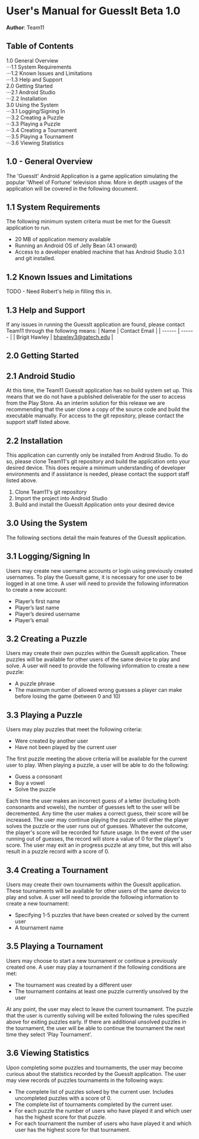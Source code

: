 # User's Manual for GuessIt Beta 1.0

**Author**: Team11

## Table of Contents
1.0 General Overview<br />
⋅⋅⋅1.1 System Requirements<br />
⋅⋅⋅1.2 Known Issues and Limitations<br />
⋅⋅⋅1.3 Help and Support<br />
2.0 Getting Started<br />
⋅⋅⋅2.1 Android Studio<br />
⋅⋅⋅2.2 Installation<br />
3.0 Using the System<br />
⋅⋅⋅3.1 Logging/Signing In<br />
⋅⋅⋅3.2 Creating a Puzzle<br />
⋅⋅⋅3.3 Playing a Puzzle<br />
⋅⋅⋅3.4 Creating a Tournament<br />
⋅⋅⋅3.5 Playing a Tournament<br />
⋅⋅⋅3.6 Viewing Statistics<br />

## 1.0 - General Overview
The 'GuessIt' Android Application is a game application simulating the popular 'Wheel of Fortune' television show. More in depth usages of the application will be covered in the following document.

## 1.1 System Requirements
The following minimum system criteria must be met for the GuessIt application to run.
* 20 MB of application memory available
* Running an Android OS of Jelly Bean (4.1 onward)
* Access to a developer enabled machine that has Android Studio 3.0.1 and git installed.

## 1.2 Known Issues and Limitations
TODO - Need Robert's help in filling this in. 

## 1.3 Help and Support
If any issues in running the GuessIt application are found, please contact Team11 through the following means:
| Name | Contact Email | 
| ------ | ------ |
| Brigit Hawley | bhawley3@gatech.edu |

## 2.0 Getting Started

## 2.1 Android Studio
At this time, the Team11 GuessIt application has no build system set up. This means that we do not have a published deliverable for the user to access from the Play Store. As an interim solution for this release we are recommending that the user clone a copy of the source code and build the executable manually. For access to the git repository, please contact the support staff listed above. 

## 2.2 Installation
This application can currently only be installed from Android Studio. To do so, please clone Team11's git repository and build the application onto your desired device. This does require a minimum understanding of developer environments and if assistance is needed, please contact the support staff listed above. 
1. Clone Team11's git repository
2. Import the project into Android Studio
3. Build and install the GuessIt Application onto your desired device 

## 3.0 Using the System
The following sections detail the main features of the GuessIt application. 

## 3.1 Logging/Signing In
Users may create new username accounts or login using previously created usernames. To play the GuessIt game, it is necessary for one user to be logged in at one time. A user will need to provide the following information to create a new account: 
* Player’s first name
* Player’s last name
* Player’s desired username
* Player’s email

## 3.2 Creating a Puzzle
Users may create their own puzzles within the GuessIt application. These puzzles will be available for other users of the same device to play and solve. A user will need to provide the following information to create a new puzzle: 
* A puzzle phrase
* The maximum number of allowed wrong guesses a player can make before losing the game (between 0 and 10)

## 3.3 Playing a Puzzle
Users may play puzzles that meet the following criteria: 
* Were created by another user
* Have not been played by the current user

The first puzzle meeting the above criteria will be available for the current user to play. When playing a puzzle, a user will be able to do the following: 
* Guess a consonant
* Buy a vowel
* Solve the puzzle

Each time the user makes an incorrect guess of a letter (including both consonants and vowels), the number of guesses left to the user will be decremented. Any time the user makes a correct guess, their score will be increased. The user may continue playing the puzzle until either the player solves the puzzle or the user runs out of guesses. Whatever the outcome, the player's score will be recorded for future usage. In the event of the user running out of guesses, the record will store a value of 0 for the player's score. The user may exit an in progress puzzle at any time, but this will also result in a puzzle record with a score of 0. 

## 3.4 Creating a Tournament
Users may create their own tournaments within the GuessIt application. These tournaments will be available for other users of the same device to play and solve. A user will need to provide the following information to create a new tournament: 
* Specifying  1-5 puzzles that have been created or solved by the current user
* A tournament name

## 3.5 Playing a Tournament
Users may choose to start a new tournament or continue a previously created one. A user may play a tournament if the following conditions are met:
* The tournament was created by a different user
* The tournament contains at least one puzzle currently unsolved by the user

At any point, the user may elect to leave the current tournament. The puzzle that the user is currently solving will be exited following the rules specified above for exiting puzzles early. If there are additional unsolved puzzles in the tournament, the user will be able to continue the tournament the next time they select 'Play Tournament'.

## 3.6 Viewing Statistics
Upon completing some puzzles and tournaments, the user may become curious about the statistics recorded by the GuessIt application. The user may view records of puzzles tournaments in the following ways:
* The complete list of puzzles solved by the current user. Includes uncompleted puzzles with a score of 0.
* The complete list of tournaments completed by the current user. 
* For each puzzle the number of users who have played it and which user has the highest score for that puzzle. 
* For each tournament the number of users who have played it and which user has the highest score for that tournament. 



